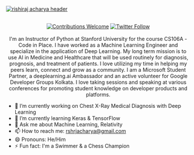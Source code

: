[![rishiraj acharya header](https://raw.githubusercontent.com/rishiraj-acharya/rishiraj-acharya/master/cover.png)](https://rishiraj-acharya.github.io/info/)
<p align="center">
<br/><a href="#contributing"><img alt="Contributions Welcome" src="https://img.shields.io/badge/contributions-welcome-brightgreen?style=for-the-badge&labelColor=black&logo=github"></a> <a href="https://twitter.com/RishirajAcharya"><img alt="Twitter Follow" src="https://img.shields.io/twitter/follow/RishirajAcharya?style=for-the-badge&color=09f&labelColor=black&logo=twitter&label=@RishirajAcharya"></a><br/><br/>I'm an Instructor of Python at Stanford University for the course CS106A - Code in Place. I have worked as a Machine Learning Engineer and specialize in the application of Deep Learning. My long term mission is to use AI in Medicine and Healthcare that will be used routinely for diagnosis, prognosis, and treatment of patients. I love utilizing my time in helping my peers learn, connect and grow as a community. I am a Microsoft Student Partner, a deeplearning.ai Ambassador and an active volunteer for Google Developer Groups Kolkata. I love taking sessions and speaking at various conferences for promoting student knowledge on developer products and platforms.

</p>

- 🔭 I’m currently working on Chest X-Ray Medical Diagnosis with Deep Learning
- 🌱 I’m currently learning Keras & TensorFlow
- 💬 Ask me about Machine Learning, Relativity
- 📫 How to reach me: rshrjacharya@gmail.com
- 😄 Pronouns: He/Him
- ⚡ Fun fact: I'm a Swimmer & a Chess Champion
